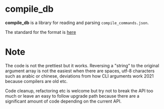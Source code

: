 # compile_db

**compile_db** is a library for reading and parsing `compile_commands.json`.

The standard for the format is [here](https://clang.llvm.org/docs/JSONCompilationDatabase.html)

# Note

The code is not the prettiest but it works. Reversing a "string" to the
original argument array is not the easiest when there are spaces, utf-8
characters such as arabic or chinese, deviations from how CLI arguments work
2021 because compilers are old etc.

Code cleanup, refactoring etc is welcome but try not to break the API too much
or leave an easy to follow upgrade path because there are a significant amount
of code depending on the current API.
